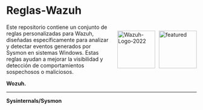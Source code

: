 # Reglas-Wazuh

<div style="display: flex; align-items: center;">
  <div style="flex: 1;">
    Este repositorio contiene un conjunto de reglas personalizadas para Wazuh, diseñadas específicamente para analizar y detectar eventos generados por Sysmon en sistemas Windows. Estas reglas ayudan a mejorar la visibilidad y detección de comportamientos sospechosos o maliciosos.
  </div>
  <div style="display: flex; gap: 10px; margin-left: 20px;">
    <img src="https://github.com/user-attachments/assets/8b577905-41a8-4761-a1c4-0c54b543ce4c" alt="Wazuh-Logo-2022" style="width: 100px; height: auto;"/>
    <img src="https://github.com/user-attachments/assets/ce78acf7-a6e7-43db-8fb5-04a5f41d4bf4" alt="featured" style="width: 100px; height: auto;"/>
  </div>
</div>

**Wozuh.**

---

**Sysinternals/Sysmon**
